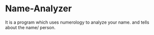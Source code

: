 # Name-Analyzer
It is a program which uses numerology to analyze your name. and tells about the name/ person.
